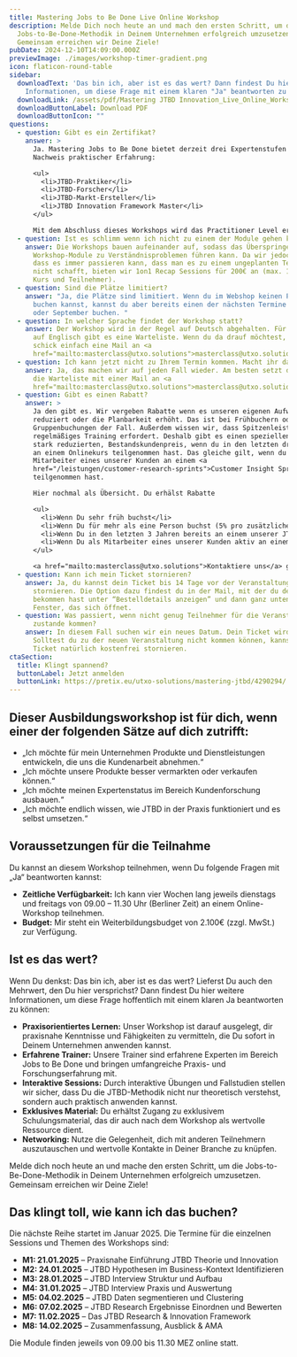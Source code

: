 ```yaml
---
title: Mastering Jobs to Be Done Live Online Workshop
description: Melde Dich noch heute an und mach den ersten Schritt, um die
  Jobs-to-Be-Done-Methodik in Deinem Unternehmen erfolgreich umzusetzen.
  Gemeinsam erreichen wir Deine Ziele!
pubDate: 2024-12-10T14:09:00.000Z
previewImage: ./images/workshop-timer-gradient.png
icon: flaticon-round-table
sidebar:
  downloadText: 'Das bin ich, aber ist es das wert? Dann findest Du hier weitere
    Informationen, um diese Frage mit einem klaren "Ja" beantworten zu können:'
  downloadLink: /assets/pdf/Mastering JTBD Innovation_Live_Online_Workshop_DE.pdf
  downloadButtonLabel: Download PDF
  downloadButtonIcon: ""
questions:
  - question: Gibt es ein Zertifikat?
    answer: >
      Ja. Mastering Jobs to Be Done bietet derzeit drei Expertenstufen zum
      Nachweis praktischer Erfahrung:

      <ul>
        <li>JTBD-Praktiker</li>
        <li>JTBD-Forscher</li>
        <li>JTBD-Markt-Ersteller</li>
        <li>JTBD Innovation Framework Master</li>
      </ul>

      Mit dem Abschluss dieses Workshops wird das Practitioner Level erworben, welches drei Jahre gültig bleibt. Nähere Informationen zu den Zertifizierungen erhältst Du im direkten Gespräch.
  - question: Ist es schlimm wenn ich nicht zu einem der Module gehen kann?
    answer: Die Workshops bauen aufeinander auf, sodass das Überspringen einzelner
      Workshop-Module zu Verständnisproblemen führen kann. Da wir jedoch wissen,
      dass es immer passieren kann, dass man es zu einem ungeplanten Termin
      nicht schafft, bieten wir 1on1 Recap Sessions für 200€ an (max. 1 Mal pro
      Kurs und Teilnehmer).
  - question: Sind die Plätze limitiert?
    answer: "Ja, die Plätze sind limitiert. Wenn du im Webshop keinen Platz mehr
      buchen kannst, kannst du aber bereits einen der nächsten Termine im Mai
      oder September buchen. "
  - question: In welcher Sprache findet der Workshop statt?
    answer: Der Workshop wird in der Regel auf Deutsch abgehalten. Für die Termine
      auf Englisch gibt es eine Warteliste. Wenn du da drauf möchtest, dann
      schick einfach eine Mail an <a
      href="mailto:masterclass@utxo.solutions">masterclass@utxo.solutions</a>
  - question: Ich kann jetzt nicht zu Ihrem Termin kommen. Macht ihr das noch einmal?
    answer: Ja, das machen wir auf jeden Fall wieder. Am besten setzt du dich auf
      die Warteliste mit einer Mail an <a
      href="mailto:masterclass@utxo.solutions">masterclass@utxo.solutions</a>
  - question: Gibt es einen Rabatt?
    answer: >
      Ja den gibt es. Wir vergeben Rabatte wenn es unseren eigenen Aufwand
      reduziert oder die Planbarkeit erhöht. Das ist bei Frühbuchern oder
      Gruppenbuchungen der Fall. Außerdem wissen wir, dass Spitzenleistung
      regelmäßiges Training erfordert. Deshalb gibt es einen speziellen, sehr
      stark reduzierten, Bestandskundenpreis, wenn du in den letzten drei Jahren
      an einem Onlinekurs teilgenommen hast. Das gleiche gilt, wenn du als
      Mitarbeiter eines unserer Kunden an einem <a
      href="/leistungen/customer-research-sprints">Customer Insight Sprint</a>
      teilgenommen hast.

      Hier nochmal als Übersicht. Du erhälst Rabatte

      <ul>
        <li>Wenn Du sehr früh buchst</li>
        <li>Wenn Du für mehr als eine Person buchst (5% pro zusätzlicher Person für alle, max 20%)</li>
        <li>Wenn Du in den letzten 3 Jahren bereits an einem unserer JTBD-Trainings teilgenommen hast und eine Auffrischung machen möchtest</li>
        <li>Wenn Du als Mitarbeiter eines unserer Kunden aktiv an einem <a href="/leistungen/customer-research-sprints">Customer Insight Sprint</a> oder anderen Projekt teilgenommen hast</li>
      </ul>

      <a href="mailto:masterclass@utxo.solutions">Kontaktiere uns</a> gerne für weitere Informationen.
  - question: Kann ich mein Ticket stornieren?
    answer: Ja, du kannst dein Ticket bis 14 Tage vor der Veranstaltung zu 100%
      stornieren. Die Option dazu findest du in der Mail, mit der du dein Ticket
      bekommen hast unter “Bestelldetails anzeigen” und dann ganz unten im
      Fenster, das sich öffnet.
  - question: Was passiert, wenn nicht genug Teilnehmer für die Veranstaltung
      zustande kommen?
    answer: In diesem Fall suchen wir ein neues Datum. Dein Ticket wird übertragen.
      Solltest du zu der neuen Veranstaltung nicht kommen können, kannst du dein
      Ticket natürlich kostenfrei stornieren.
ctaSection:
  title: Klingt spannend?
  buttonLabel: Jetzt anmelden
  buttonLink: https://pretix.eu/utxo-solutions/mastering-jtbd/4290294/
---
```

## Dieser Ausbildungsworkshop ist für dich, wenn einer der folgenden Sätze auf dich zutrifft:

* „Ich möchte für mein Unternehmen Produkte und Dienstleistungen entwickeln, die uns die Kundenarbeit abnehmen.“
* „Ich möchte unsere Produkte besser vermarkten oder verkaufen können.“
* „Ich möchte meinen Expertenstatus im Bereich Kundenforschung ausbauen.“
* „Ich möchte endlich wissen, wie JTBD in der Praxis funktioniert und es selbst umsetzen.“

## Voraussetzungen für die Teilnahme

Du kannst an diesem Workshop teilnehmen, wenn Du folgende Fragen mit „Ja“ beantworten kannst:

* **Zeitliche Verfügbarkeit:** Ich kann vier Wochen lang jeweils dienstags und freitags von 09.00 – 11.30 Uhr (Berliner Zeit) an einem Online-Workshop teilnehmen.
* **Budget:** Mir steht ein Weiterbildungsbudget von 2.100€ (zzgl. MwSt.) zur Verfügung.

## Ist es das wert?

Wenn Du denkst: Das bin ich, aber ist es das wert? Lieferst Du auch den Mehrwert, den Du hier versprichst? Dann findest Du hier weitere Informationen, um diese Frage hoffentlich mit einem klaren Ja beantworten zu können:

* **Praxisorientiertes Lernen:** Unser Workshop ist darauf ausgelegt, dir praxisnahe Kenntnisse und Fähigkeiten zu vermitteln, die Du sofort in Deinem Unternehmen anwenden kannst.
* **Erfahrene Trainer:** Unsere Trainer sind erfahrene Experten im Bereich Jobs to Be Done und bringen umfangreiche Praxis- und Forschungserfahrung mit.
* **Interaktive Sessions:** Durch interaktive Übungen und Fallstudien stellen wir sicher, dass Du die JTBD-Methodik nicht nur theoretisch verstehst, sondern auch praktisch anwenden kannst.
* **Exklusives Material:** Du erhältst Zugang zu exklusivem Schulungsmaterial, das dir auch nach dem Workshop als wertvolle Ressource dient.
* **Networking:** Nutze die Gelegenheit, dich mit anderen Teilnehmern auszutauschen und wertvolle Kontakte in Deiner Branche zu knüpfen.

Melde dich noch heute an und mache den ersten Schritt, um die Jobs-to-Be-Done-Methodik in Deinem Unternehmen erfolgreich umzusetzen. Gemeinsam erreichen wir Deine Ziele!

## Das klingt toll, wie kann ich das buchen?

Die nächste Reihe startet im Januar 2025. Die Termine für die einzelnen Sessions und Themen des Workshops sind:

* **M1: 21.01.2025** – Praxisnahe Einführung JTBD Theorie und Innovation
* **M2: 24.01.2025** – JTBD Hypothesen im Business-Kontext Identifizieren
* **M3: 28.01.2025** – JTBD Interview Struktur und Aufbau
* **M4: 31.01.2025** – JTBD Interview Praxis und Auswertung
* **M5: 04.02.2025** – JTBD Daten segmentieren und Clustering
* **M6: 07.02.2025** – JTBD Research Ergebnisse Einordnen und Bewerten
* **M7: 11.02.2025** – Das JTBD Research & Innovation Framework
* **M8: 14.02.2025** – Zusammenfassung, Ausblick & AMA

Die Module finden jeweils von 09.00 bis 11.30 MEZ online statt.

<CtaSection props={frontmatter.ctaSection} classes="mb-3" center={true} />
